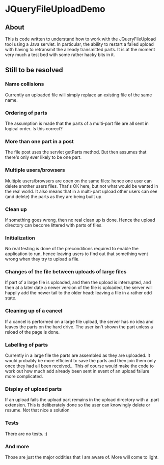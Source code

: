 # JQueryFileUploadDemo
## About
This is code written to understand how to work with the JQueryFileUpload tool using a Java servlet. 
In particular, the ability to restart a failed upload with having to retransmit the already transmitted parts.
It is at the moment very much a test bed with some rather hacky bits in it.

## Still to be resolved

### Name collisions
Currently an uploaded file will simply replace an existing file of the same name.

### Ordering of parts
The assumption is made that the parts of a multi-part file are all sent in logical order. Is this correct?

### More than one part in a post
The file post uses the servlet getParts method. But then assumes that there's only ever likely to be one part.

### Multiple users/browsers
Multiple users/browsers are open on the same files: hence one user can delete another users files. 
That's OK here, but not what would be wanted in the real world. 
It also means that in a multi-part upload other users can see (and delete) the parts as they are being built up.

### Clean up
If something goes wrong, then no real clean up is done. Hence the upload directory can become littered with parts of files.

### Initialization
No real testing is done of the preconditions required to enable the application to run, hence leaving users to find out 
that something went wrong when they try to upload a file.

### Changes of the file between uploads of large files
If part of a large file is uploaded, and then the upload is interrupted, and then at a later date a newer version of the file
is uploaded, the server will happily add the newer tail to the older head: leaving a file in a rather odd state.

### Cleaning up of a cancel
If a cancel is performed on a large file upload, the server has no idea and leaves the parts on the hard drive.
The user isn't shown the part unless a reload of the page is done.

### Labelling of parts
Currently in a large file the parts are assembled as they are uploaded. It would probably be more efficient to 
save the parts and then join them only once they had all been received... This of course would make the code to work
out how much add already been sent in event of an upload failure more complicated.

### Display of upload parts
If an upload fails the upload part remains in the upload directory with a .part extension. This is deliberately done so the
user can knowingly delete or resume. Not that nice a solution

### Tests
There are no tests. :( 

### And more
Those are just the major oddities that I am aware of. More will come to light.

